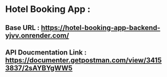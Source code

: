 # Hotel Booking App :

## Base URL : https://hotel-booking-app-backend-yjvv.onrender.com/

## API Doucmentation Link : https://documenter.getpostman.com/view/34153837/2sAYBYgWW5
